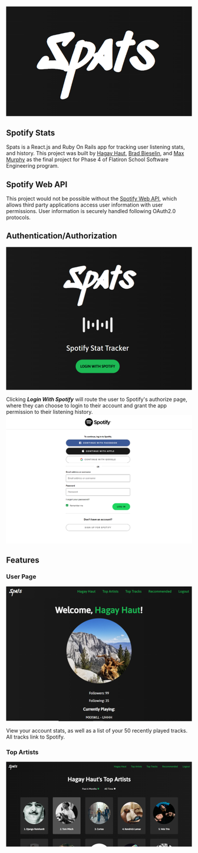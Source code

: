 ![spats logo](/public/images/logo.png)


## Spotify Stats
Spats is a React.js and Ruby On Rails app for tracking user listening stats, and history. This project was built by [Hagay Haut](https://github.com/HagayHaut), [Brad Bieselin](https://github.com/bradbieselin), and [Max Murphy](https://github.com/murphy-mi) as the final project for Phase 4 of Flatiron School Software Engineering program. 

## Spotify Web API
This project would not be possible without the [Spotify Web API](https://developer.spotify.com/documentation/web-api/), which allows third party applications  access user information with user permissions. User information is securely handled following OAuth2.0 protocols. 

## Authentication/Authorization
![login button](/public/images/loginbutton.png)

Clicking ***Login With Spotify*** will route the user to Spotify's authorize page, where they can choose to login to their account and grant the app permission to their listening history.
![authorize page](/public/images/authorize.png)
## Features

### User Page
![user page](/public/images/userpage.png)

View your account stats, as well as a list of your 50 recently played tracks. All tracks link to Spotify.

### Top Artists
![top artists](/public/images/topartists.png)
